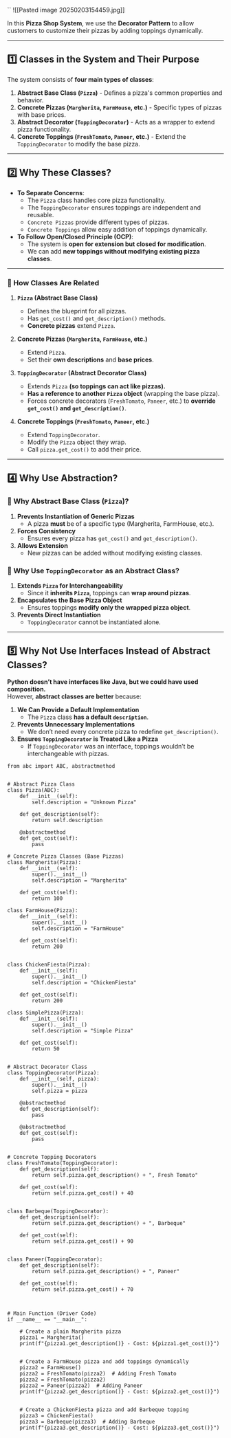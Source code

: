 ``
![[Pasted image 20250203154459.jpg]]

In this **Pizza Shop System**, we use the **Decorator Pattern** to allow customers to customize their pizzas by adding toppings dynamically.

---

## **1️⃣ Classes in the System and Their Purpose**

The system consists of **four main types of classes**:

1. **Abstract Base Class (`Pizza`)** - Defines a pizza's common properties and behavior.
2. **Concrete Pizzas (`Margherita`, `FarmHouse`, etc.)** - Specific types of pizzas with base prices.
3. **Abstract Decorator (`ToppingDecorator`)** - Acts as a wrapper to extend pizza functionality.
4. **Concrete Toppings (`FreshTomato`, `Paneer`, etc.)** - Extend the `ToppingDecorator` to modify the base pizza.

---

## **2️⃣ Why These Classes?**

- **To Separate Concerns**:
    - The `Pizza` class handles core pizza functionality.
    - The `ToppingDecorator` ensures toppings are independent and reusable.
    - `Concrete Pizzas` provide different types of pizzas.
    - `Concrete Toppings` allow easy addition of toppings dynamically.
- **To Follow Open/Closed Principle (OCP)**:
    - The system is **open for extension but closed for modification**.
    - We can add **new toppings without modifying existing pizza classes**.

---
### **📌 How Classes Are Related**

1. **`Pizza` (Abstract Base Class)**
    
    - Defines the blueprint for all pizzas.
    - Has `get_cost()` and `get_description()` methods.
    - **Concrete pizzas** extend `Pizza`.
2. **Concrete Pizzas (`Margherita`, `FarmHouse`, etc.)**
    
    - Extend `Pizza`.
    - Set their **own descriptions** and **base prices**.
3. **`ToppingDecorator` (Abstract Decorator Class)**
    
    - Extends `Pizza` **(so toppings can act like pizzas).**
    - **Has a reference to another `Pizza` object** (wrapping the base pizza).
    - Forces concrete decorators (`FreshTomato`, `Paneer`, etc.) to **override `get_cost()` and `get_description()`**.
4. **Concrete Toppings (`FreshTomato`, `Paneer`, etc.)**
    
    - Extend `ToppingDecorator`.
    - Modify the `Pizza` object they wrap.
    - Call `pizza.get_cost()` to add their price.

---
## **4️⃣ Why Use Abstraction?**

### **📌 Why Abstract Base Class (`Pizza`)?**

1. **Prevents Instantiation of Generic Pizzas**
    - A pizza **must** be of a specific type (Margherita, FarmHouse, etc.).
2. **Forces Consistency**
    - Ensures every pizza has `get_cost()` and `get_description()`.
3. **Allows Extension**
    - New pizzas can be added without modifying existing classes.

### **📌 Why Use `ToppingDecorator` as an Abstract Class?**

1. **Extends `Pizza` for Interchangeability**
    - Since it **inherits `Pizza`**, toppings can **wrap around pizzas**.
2. **Encapsulates the Base Pizza Object**
    - Ensures toppings **modify only the wrapped pizza object**.
3. **Prevents Direct Instantiation**
    - `ToppingDecorator` cannot be instantiated alone.

---

## **5️⃣ Why Not Use Interfaces Instead of Abstract Classes?**

**Python doesn’t have interfaces like Java, but we could have used composition.**  
However, **abstract classes are better** because:

1. **We Can Provide a Default Implementation**
    - The `Pizza` class **has a default `description`**.
2. **Prevents Unnecessary Implementations**
    - We don’t need every concrete pizza to redefine `get_description()`.
3. **Ensures `ToppingDecorator` is Treated Like a Pizza**
    - If `ToppingDecorator` was an interface, toppings wouldn’t be interchangeable with pizzas.

```
from abc import ABC, abstractmethod


# Abstract Pizza Class
class Pizza(ABC):
    def __init__(self):
        self.description = "Unknown Pizza"

    def get_description(self):
        return self.description

    @abstractmethod
    def get_cost(self):
        pass

# Concrete Pizza Classes (Base Pizzas)
class Margherita(Pizza):
    def __init__(self):
        super().__init__()
        self.description = "Margherita"

    def get_cost(self):
        return 100

class FarmHouse(Pizza):
    def __init__(self):
        super().__init__()
        self.description = "FarmHouse"

    def get_cost(self):
        return 200

  
class ChickenFiesta(Pizza):
    def __init__(self):
        super().__init__()
        self.description = "ChickenFiesta"
  
    def get_cost(self):
        return 200

class SimplePizza(Pizza):
    def __init__(self):
        super().__init__()
        self.description = "Simple Pizza"

    def get_cost(self):
        return 50


# Abstract Decorator Class
class ToppingDecorator(Pizza):
    def __init__(self, pizza):
        super().__init__()
        self.pizza = pizza

    @abstractmethod
    def get_description(self):
        pass

    @abstractmethod
    def get_cost(self):
        pass

  
# Concrete Topping Decorators
class FreshTomato(ToppingDecorator):
    def get_description(self):
        return self.pizza.get_description() + ", Fresh Tomato"

    def get_cost(self):
        return self.pizza.get_cost() + 40

  
class Barbeque(ToppingDecorator):
    def get_description(self):
        return self.pizza.get_description() + ", Barbeque"

    def get_cost(self):
        return self.pizza.get_cost() + 90

  
class Paneer(ToppingDecorator):
    def get_description(self):
        return self.pizza.get_description() + ", Paneer"

    def get_cost(self):
        return self.pizza.get_cost() + 70

  

# Main Function (Driver Code)
if __name__ == "__main__":

    # Create a plain Margherita pizza
    pizza1 = Margherita()
    print(f"{pizza1.get_description()} - Cost: ${pizza1.get_cost()}")


    # Create a FarmHouse pizza and add toppings dynamically
    pizza2 = FarmHouse()
    pizza2 = FreshTomato(pizza2)  # Adding Fresh Tomato
    pizza2 = FreshTomato(pizza2)
    pizza2 = Paneer(pizza2)  # Adding Paneer
    print(f"{pizza2.get_description()} - Cost: ${pizza2.get_cost()}")

  
    # Create a ChickenFiesta pizza and add Barbeque topping
    pizza3 = ChickenFiesta()
    pizza3 = Barbeque(pizza3)  # Adding Barbeque
    print(f"{pizza3.get_description()} - Cost: ${pizza3.get_cost()}")
```